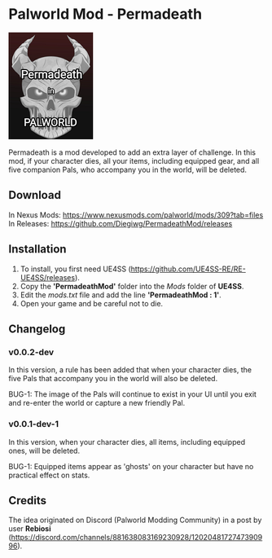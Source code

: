 # Palworld Mod - Permadeath

![Permadeath](logo-20x.png)

Permadeath is a mod developed to add an extra layer of challenge. In this mod, if your character dies, all your items, including equipped gear, and all five companion Pals, who accompany you in the world, will be deleted.

## Download

In Nexus Mods: <https://www.nexusmods.com/palworld/mods/309?tab=files>
In Releases: <https://github.com/Diegiwg/PermadeathMod/releases>

## Installation

1. To install, you first need UE4SS (<https://github.com/UE4SS-RE/RE-UE4SS/releases>).
2. Copy the **'PermadeathMod'** folder into the *Mods* folder of **UE4SS**.
3. Edit the *mods.txt* file and add the line **'PermadeathMod : 1'**.
4. Open your game and be careful not to die.

## Changelog

### v0.0.2-dev

In this version, a rule has been added that when your character dies, the five Pals that accompany you in the world will also be deleted.

BUG-1: The image of the Pals will continue to exist in your UI until you exit and re-enter the world or capture a new friendly Pal.

### v0.0.1-dev-1

In this version, when your character dies, all items, including equipped ones, will be deleted.

BUG-1: Equipped items appear as 'ghosts' on your character but have no practical effect on stats.

## Credits

The idea originated on Discord (Palworld Modding Community) in a post by user **Rebiosi** (<https://discord.com/channels/881638083169230928/1202048172747390996>).
